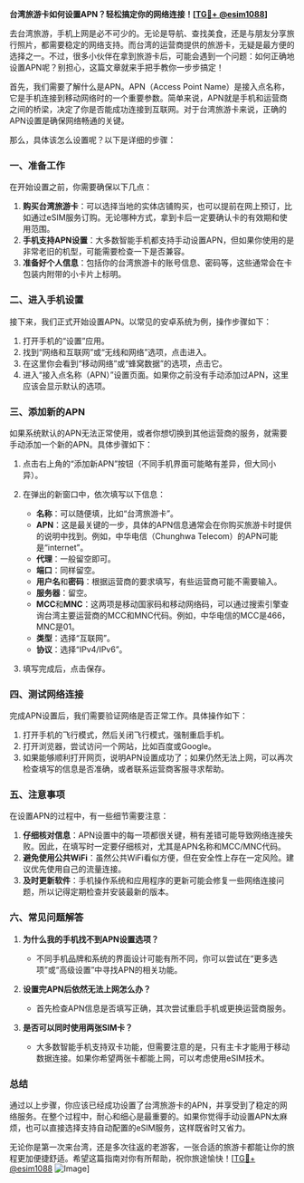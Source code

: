 **台湾旅游卡如何设置APN？轻松搞定你的网络连接！[[TG💪+ @esim1088](https://t.me/s/esim1088)]**

去台湾旅游，手机上网是必不可少的。无论是导航、查找美食，还是与朋友分享旅行照片，都需要稳定的网络支持。而台湾的运营商提供的旅游卡，无疑是最方便的选择之一。不过，很多小伙伴在拿到旅游卡后，可能会遇到一个问题：如何正确地设置APN呢？别担心，这篇文章就来手把手教你一步步搞定！

首先，我们需要了解什么是APN。APN（Access Point Name）是接入点名称，它是手机连接到移动网络时的一个重要参数。简单来说，APN就是手机和运营商之间的桥梁，决定了你是否能成功连接到互联网。对于台湾旅游卡来说，正确的APN设置是确保网络畅通的关键。

那么，具体该怎么设置呢？以下是详细的步骤：

### 一、准备工作

在开始设置之前，你需要确保以下几点：
1. **购买台湾旅游卡**：可以选择当地的实体店铺购买，也可以提前在网上预订，比如通过eSIM服务订购。无论哪种方式，拿到卡后一定要确认卡的有效期和使用范围。
2. **手机支持APN设置**：大多数智能手机都支持手动设置APN，但如果你使用的是非常老旧的机型，可能需要检查一下是否兼容。
3. **准备好个人信息**：包括你的台湾旅游卡的账号信息、密码等，这些通常会在卡包装内附带的小卡片上标明。

### 二、进入手机设置

接下来，我们正式开始设置APN。以常见的安卓系统为例，操作步骤如下：

1. 打开手机的“设置”应用。
2. 找到“网络和互联网”或“无线和网络”选项，点击进入。
3. 在这里你会看到“移动网络”或“蜂窝数据”的选项，点击它。
4. 进入“接入点名称（APN）”设置页面。如果你之前没有手动添加过APN，这里应该会显示默认的选项。

### 三、添加新的APN

如果系统默认的APN无法正常使用，或者你想切换到其他运营商的服务，就需要手动添加一个新的APN。具体步骤如下：

1. 点击右上角的“添加新APN”按钮（不同手机界面可能略有差异，但大同小异）。
2. 在弹出的新窗口中，依次填写以下信息：
   - **名称**：可以随便填，比如“台湾旅游卡”。
   - **APN**：这是最关键的一步，具体的APN信息通常会在你购买旅游卡时提供的说明中找到。例如，中华电信（Chunghwa Telecom）的APN可能是“internet”。
   - **代理**：一般留空即可。
   - **端口**：同样留空。
   - **用户名**和**密码**：根据运营商的要求填写，有些运营商可能不需要输入。
   - **服务器**：留空。
   - **MCC**和**MNC**：这两项是移动国家码和移动网络码，可以通过搜索引擎查询台湾主要运营商的MCC和MNC代码。例如，中华电信的MCC是466，MNC是01。
   - **类型**：选择“互联网”。
   - **协议**：选择“IPv4/IPv6”。

3. 填写完成后，点击保存。

### 四、测试网络连接

完成APN设置后，我们需要验证网络是否正常工作。具体操作如下：

1. 打开手机的飞行模式，然后关闭飞行模式，强制重启手机。
2. 打开浏览器，尝试访问一个网站，比如百度或Google。
3. 如果能够顺利打开网页，说明APN设置成功了；如果仍然无法上网，可以再次检查填写的信息是否准确，或者联系运营商客服寻求帮助。

### 五、注意事项

在设置APN的过程中，有一些细节需要注意：

1. **仔细核对信息**：APN设置中的每一项都很关键，稍有差错可能导致网络连接失败。因此，在填写时一定要仔细核对，尤其是APN名称和MCC/MNC代码。
2. **避免使用公共WiFi**：虽然公共WiFi看似方便，但在安全性上存在一定风险。建议优先使用自己的流量连接。
3. **及时更新软件**：手机操作系统和应用程序的更新可能会修复一些网络连接问题，所以记得定期检查并安装最新的版本。

### 六、常见问题解答

1. **为什么我的手机找不到APN设置选项？**
   - 不同手机品牌和系统的界面设计可能有所不同，你可以尝试在“更多选项”或“高级设置”中寻找APN的相关功能。

2. **设置完APN后依然无法上网怎么办？**
   - 首先检查APN信息是否填写正确，其次尝试重启手机或更换运营商服务。

3. **是否可以同时使用两张SIM卡？**
   - 大多数智能手机支持双卡功能，但需要注意的是，只有主卡才能用于移动数据连接。如果你希望两张卡都能上网，可以考虑使用eSIM技术。

### 总结

通过以上步骤，你应该已经成功设置了台湾旅游卡的APN，并享受到了稳定的网络服务。在整个过程中，耐心和细心是最重要的。如果你觉得手动设置APN太麻烦，也可以直接选择支持自动配置的eSIM服务，这样既省时又省力。

无论你是第一次来台湾，还是多次往返的老游客，一张合适的旅游卡都能让你的旅程更加便捷舒适。希望这篇指南对你有所帮助，祝你旅途愉快！[[TG💪+ @esim1088](https://t.me/s/esim1088) ![Image](https://i.postimg.cc/4NQfJmqS/Snipaste-2025-05-13-00-14-12.png)]